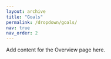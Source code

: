 ```yaml
---
layout: archive
title: "Goals"
permalink: /dropdown/goals/
nav: true
nav_order: 2
---
```

Add content for the Overview page here.
